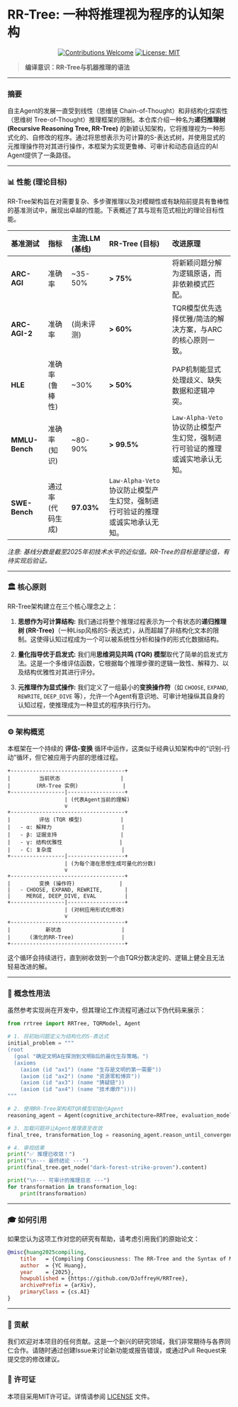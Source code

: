 # RR-Tree: 一种将推理视为程序的认知架构

<p align="center">
  <a href="CONTRIBUTING.md"><img src="https://img.shields.io/badge/Contributions-Welcome-brightgreen.svg" alt="Contributions Welcome"></a>
  <a href="https://github.com/DJoffreyH/RRTree/blob/main/LICENSE"><img src="https://img.shields.io/badge/License-MIT-blue.svg" alt="License: MIT"></a>
</p>

> **编译意识：RR-Tree与机器推理的语法**

---

### **摘要**

自主Agent的发展一直受到线性（思维链 Chain-of-Thought）和非结构化探索性（思维树 Tree-of-Thought）推理框架的限制。本仓库介绍一种名为**递归推理树 (Recursive Reasoning Tree, RR-Tree)** 的新颖认知架构，它将推理视为一种形式化的、自修改的程序。通过将思想表示为可计算的S-表达式树，并使用显式的元推理操作符对其进行操作，本框架为实现更鲁棒、可审计和动态自适应的AI Agent提供了一条路径。

---

### **📊 性能 (理论目标)**

RR-Tree架构旨在对需要复杂、多步骤推理以及对模糊性或有缺陷前提具有鲁棒性的基准测试中，展现出卓越的性能。下表概述了其与现有范式相比的理论目标性能。

| 基准测试 | 指标 | 主流LLM (基线) | RR-Tree (目标) | 改进原理 |
| :--- | :--- | :--- | :--- | :--- |
| **ARC-AGI** | 准确率 | ~35-50% | **> 75%** | 将新颖问题分解为逻辑原语，而非依赖模式匹配。 |
| **ARC-AGI-2** | 准确率 | (尚未评测) | **> 60%** | TQR模型优先选择优雅/简洁的解决方案，与ARC的核心原则一致。 |
| **HLE** | 准确率 (鲁棒性) | ~30% | **> 50%**  | PAP机制能显式处理歧义、缺失数据和逻辑冲突。 |
| **MMLU-Bench** | 准确率 (知识) | ~80-90% | **> 99.5%** | `Law-Alpha-Veto`协议防止模型产生幻觉，强制进行可验证的推理或诚实地承认无知。 |
| **SWE-Bench** | 通过率 (代码生成) | **97.03%** | `Law-Alpha-Veto`协议防止模型产生幻觉，强制进行可验证的推理或诚实地承认无知。 |

*注意: 基线分数是截至2025年初技术水平的近似值。RR-Tree的目标是理论值，有待实现后验证。*

---

### **🏛️ 核心原则**

RR-Tree架构建立在三个核心理念之上：

1.  **思想作为可计算结构:** 我们通过将整个推理过程表示为一个有状态的**递归推理树 (RR-Tree)**（一种Lisp风格的S-表达式），从而超越了非结构化文本的限制。这使得认知过程成为一个可以被系统性分析和操作的形式化数据结构。

2.  **量化指导优于启发式:** 我们用**思维洞见共鸣 (TQR) 模型**取代了简单的启发式方法。这是一个多维评估函数，它根据每个推理步骤的逻辑一致性、解释力、以及结构优雅性对其进行评分。

3.  **元推理作为显式操作:** 我们定义了一组最小的**变换操作符**（如 `CHOOSE`, `EXPAND`, `REWRITE`, `DEEP_DIVE` 等），允许一个Agent有意识地、可审计地操纵其自身的认知过程，使推理成为一种显式的程序执行行为。

---

### **⚙️ 架构概览**

本框架在一个持续的 **评估-变换** 循环中运作，这类似于经典认知架构中的“识别-行动”循环，但它被应用于内部的思维过程。

```
+------------------------------------+
|         当前状态                   |
|        (RR-Tree 实例)              |
+-----------------|------------------+
                  | (代表Agent当前的理解)
                  v
+------------------------------------+
|         评估 (TQR 模型)            |
|   - α: 解释力                      |
|   - β: 证据支持                    |
|   - γ: 结构优雅性                  |
|   - C: 复杂度                      |
+-----------------|------------------+
                  | (为每个潜在思想生成可量化的分数)
                  v
+------------------------------------+
|         变换 (操作符)              |
|   - CHOOSE, EXPAND, REWRITE,       |
|     MERGE, DEEP_DIVE, EVAL         |
+-----------------|------------------+
                  | (对树应用形式化修改)
                  v
+------------------------------------+
|           新状态                   |
|      (演化的RR-Tree)               |
+------------------------------------+
```

这个循环会持续进行，直到树收敛到一个由TQR分数决定的、逻辑上健全且无法轻易改进的解。

---

### **🚀 概念性用法**

虽然参考实现尚在开发中，但其理论工作流程可通过以下伪代码来展示：

```python
from rrtree import RRTree, TQRModel, Agent

# 1. 将初始问题定义为结构化的S-表达式
initial_problem = """ 
(root
  (goal "确定文明A在探测到文明B后的最优生存策略。")
  (axioms
    (axiom (id "ax1") (name "生存是文明的第一需要"))
    (axiom (id "ax2") (name "资源零和博弈"))
    (axiom (id "ax3") (name "猜疑链"))
    (axiom (id "ax4") (name "技术爆炸"))))
"""

# 2. 使用RR-Tree架构和TQR模型初始化Agent
reasoning_agent = Agent(cognitive_architecture=RRTree, evaluation_model=TQRModel)

# 3. 加载问题并让Agent推理直至收敛
final_tree, transformation_log = reasoning_agent.reason_until_convergence(initial_problem)

# 4. 审视结果
print("✅ 推理已收敛！")
print("\n--- 最终结论 ---")
print(final_tree.get_node("dark-forest-strike-proven").content)

print("\n--- 可审计的推理日志 ---")
for transformation in transformation_log:
    print(transformation)
```

---

### **🎓 如何引用**

如果您认为这项工作对您的研究有帮助，请考虑引用我们的原始论文：

```bibtex
@misc{huang2025compiling,
    title   = {Compiling Consciousness: The RR-Tree and the Syntax of Machine Reasoning},
    author  = {YC Huang},
    year    = {2025},
    howpublished = {https://github.com/DJoffreyH/RRTree},
    archivePrefix = {arXiv},
    primaryClass = {cs.AI}
}
```

---

### **🤝 贡献**

我们欢迎对本项目的任何贡献。这是一个新兴的研究领域，我们非常期待与各界同仁合作。请随时通过创建Issue来讨论新功能或报告错误，或通过Pull Request来提交您的修改建议。

### **📜 许可证**

本项目采用MIT许可证。详情请参阅 [LICENSE](LICENSE) 文件。
